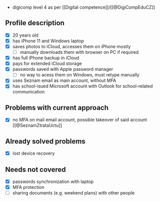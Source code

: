 - digicomp level 4 as per [[Digital competence]]/[[@DigiCompEduCZ]]
## Profile description
- [x] 20 years old
- [x] has iPhone 11 and Windows laptop
- [x] saves photos to iCloud, accesses them on iPhone mostly
  - [ ] manually downloads them with browser on PC if required
- [x] has full iPhone backup in iCloud
- [x] pays for extended iCloud storage
- [x] passwords saved with Apple password manager
  - [ ] no way to acess them on Windows, must retype manually 
- [x] uses Seznam email as main account, without MFA
- [x] has school-isued Microsoft account with Outlook for school-related communication
## Problems with current approach
- [x] no MFA on mail email account, possible takeover of said account [[@SeznamZtrataUctu]]
## Already solved problems
- [x] lost device recovery
## Needs not covered
- [x] passwords synchronization with laptop
- [x] MFA protection
- [ ] sharing documents (e.g. weekend plans) with other people